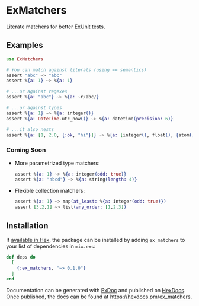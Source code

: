 # ExMatchers

Literate matchers for better ExUnit tests.

## Examples

```elixir
use ExMatchers

# You can match against literals (using == semantics)
assert "abc" ~> "abc"
assert %{a: 1} ~> %{a: 1}

# ...or against regexes
assert %{a: "abc"} ~> %{a: ~r/abc/}

# ...or against types
assert %{a: 1} ~> %{a: integer()}
assert %{a: DateTime.utc_now()} ~> %{a: datetime(precision: 6)}

# ...it also nests
assert %{a: [1, 2.0, {:ok, "hi"}]} ~> %{a: [integer(), float(), {atom(), string()}]}
```

### Coming Soon

* More parametrized type matchers:
    ```elixir
    assert %{a: 1} ~> %{a: integer(odd: true)}
    assert %{a: "abcd"} ~> %{a: string(length: 4)}
    ```
* Flexible collection matchers:
    ```elixir
    assert %{a: 1} ~> map(at_least: %{a: integer(odd: true)})
    assert [3,2,1] ~> list(any_order: [1,2,3])
    ``` 

## Installation

If [available in Hex](https://hex.pm/docs/publish), the package can be installed
by adding `ex_matchers` to your list of dependencies in `mix.exs`:

```elixir
def deps do
  [
    {:ex_matchers, "~> 0.1.0"}
  ]
end
```

Documentation can be generated with [ExDoc](https://github.com/elixir-lang/ex_doc)
and published on [HexDocs](https://hexdocs.pm). Once published, the docs can
be found at <https://hexdocs.pm/ex_matchers>.

